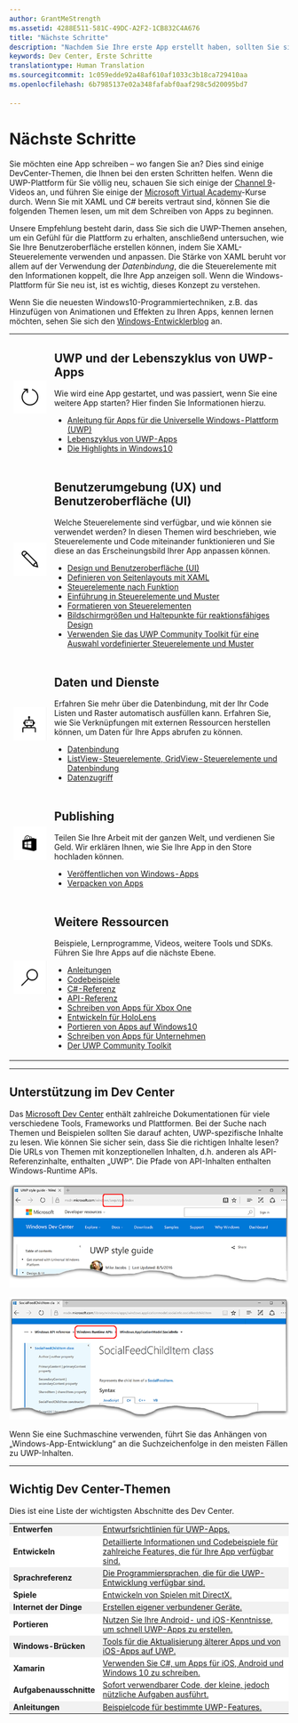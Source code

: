```yaml
---
author: GrantMeStrength
ms.assetid: 4288E511-581C-49DC-A2F2-1CB832C4A676
title: "Nächste Schritte"
description: "Nachdem Sie Ihre erste App erstellt haben, sollten Sie sich mit dem Rest des Dev Center vertraut machen. Hier finden Sie eine Einführung in die verschiedenen Bereiche."
keywords: Dev Center, Erste Schritte
translationtype: Human Translation
ms.sourcegitcommit: 1c059edde92a48af610af1033c3b18ca729410aa
ms.openlocfilehash: 6b7985137e02a348fafabf0aaf298c5d20095bd7

---
```


<link rel="stylesheet" href="https://az835927.vo.msecnd.net/sites/uwp/Resources/css/custom.css">

# Nächste Schritte

Sie möchten eine App schreiben – wo fangen Sie an? Dies sind einige DevCenter-Themen, die Ihnen bei den ersten Schritten helfen. Wenn die UWP-Plattform für Sie völlig neu, schauen Sie sich einige der <a href="https://channel9.msdn.com/">Channel 9</a>-Videos an, und führen Sie einige der <a href="https://www.microsoftvirtualacademy.com">Microsoft Virtual Academy</a>-Kurse durch. Wenn Sie mit XAML und C# bereits vertraut sind, können Sie die folgenden Themen lesen, um mit dem Schreiben von Apps zu beginnen.

Unsere Empfehlung besteht darin, dass Sie sich die UWP-Themen ansehen, um ein Gefühl für die Plattform zu erhalten, anschließend untersuchen, wie Sie Ihre Benutzeroberfläche erstellen können, indem Sie XAML-Steuerelemente verwenden und anpassen. Die Stärke von XAML beruht vor allem auf der Verwendung der *Datenbindung*, die die Steuerelemente mit den Informationen koppelt, die Ihre App anzeigen soll. Wenn die Windows-Plattform für Sie neu ist, ist es wichtig, dieses Konzept zu verstehen.

Wenn Sie die neuesten Windows10-Programmiertechniken, z.B. das Hinzufügen von Animationen und Effekten zu Ihren Apps, kennen lernen möchten, sehen Sie sich den [Windows-Entwicklerblog](https://blogs.windows.com/buildingapps) an.

<table class="wdg-noborder">
<tr>
 <td width=60><img src="images/icon3.png" width=64></td>
    <td><h2>UWP und der Lebenszyklus von UWP-Apps</h2><p>Wie wird eine App gestartet, und was passiert, wenn Sie eine weitere App starten? Hier finden Sie Informationen hierzu.</p> <ul>
    <li><a href="https://msdn.microsoft.com/windows/uwp/get-started/universal-application-platform-guide">Anleitung für Apps für die Universelle Windows-Plattform (UWP)</a></li>
    <li><a href="https://msdn.microsoft.com/windows/uwp/launch-resume/app-lifecycle">Lebenszyklus von UWP-Apps</a></li>
    <li><a href="https://developer.microsoft.com/windows/windows-10-for-developers">Die Highlights in Windows10</a></ul></td>  
</tr>
 
 
<tr>
 <td width=60><img src="images/icon7.png" width=64></td>
    <td><h2>Benutzerumgebung (UX) und Benutzeroberfläche (UI)</h2><p>Welche Steuerelemente sind verfügbar, und wie können sie verwendet werden? In diesen Themen wird beschrieben, wie Steuerelemente und Code miteinander funktionieren und Sie diese an das Erscheinungsbild Ihrer App anpassen können.</p> <ul>
    <li><a href="https://developer.microsoft.com/windows/design">Design und Benutzeroberfläche (UI)</a></li>
    <li><a href="https://msdn.microsoft.com/windows/uwp/layout/layouts-with-xaml">Definieren von Seitenlayouts mit XAML</a></li>
    <li><a href="https://msdn.microsoft.com/windows/uwp/controls-and-patterns/controls-by-function">Steuerelemente nach Funktion</a></li>
      <li><a href="https://msdn.microsoft.com/windows/uwp/controls-and-patterns/controls-and-events-intro">Einführung in Steuerelemente und Muster</a></li>
     <li><a href="https://msdn.microsoft.com/windows/uwp/controls-and-patterns/styling-controls">Formatieren von Steuerelementen</a></li>
      <li><a href="https://msdn.microsoft.com/windows/uwp/layout/screen-sizes-and-breakpoints-for-responsive-design">Bildschirmgrößen und Haltepunkte für reaktionsfähiges Design</a></li>
      <li><a href="https://developer.microsoft.com/windows/projects/campaigns/welcome-toolbox">Verwenden Sie das UWP Community Toolkit für eine Auswahl vordefinierter Steuerelemente und Muster</a></li>
    </ul></td>  
</tr>
 
 
<tr>
 <td width=60><img src="images/icon6.png" width=64></td>
    <td><h2>Daten und Dienste</h2><p>Erfahren Sie mehr über die Datenbindung, mit der Ihr Code Listen und Raster automatisch ausfüllen kann. Erfahren Sie, wie Sie Verknüpfungen mit externen Ressourcen herstellen können, um Daten für Ihre Apps abrufen zu können.</p> <ul>
    <li><a href="https://msdn.microsoft.com/windows/uwp/data-binding/index">Datenbindung</a></li>
    <li><a href="https://msdn.microsoft.com/windows/uwp/controls-and-patterns/listview-and-gridview">ListView-Steuerelemente, GridView-Steuerelemente und Datenbindung</a></li>
     <li><a href="https://msdn.microsoft.com/windows/uwp/data-access/index">Datenzugriff</a></li>
    </ul></td>  
</tr>
 

<tr>
 <td width=60><img src="images/icon4.png" width=64></td>
    <td><h2>Publishing</h2><p>Teilen Sie Ihre Arbeit mit der ganzen Welt, und verdienen Sie Geld. Wir erklären Ihnen, wie Sie Ihre App in den Store hochladen können.</p> <ul>
    <li><a href="https://msdn.microsoft.com/windows/uwp/publish/index">Veröffentlichen von Windows-Apps</a></li>
    <li><a href="https://msdn.microsoft.com/windows/uwp/packaging/index">Verpacken von Apps</a></li>
    </ul></td>  
</tr>
 
<tr>
 <td width=60><img src="images/icon2.png" width=64></td>
    <td><h2>Weitere Ressourcen</h2><p>Beispiele, Lernprogramme, Videos, weitere Tools und SDKs. Führen Sie Ihre Apps auf die nächste Ebene.</p>
    <ul>
    <li><a href="https://developer.microsoft.com/windows/develop">Anleitungen</a></li>
    <li><a href="https://developer.microsoft.com/windows/samples">Codebeispiele</a></li>
    <li><a href="https://msdn.microsoft.com/library/618ayhy6(VS.110).aspx">C#-Referenz</a></li>
    <li><a href="https://msdn.microsoft.com/library/windows/apps/bg124285.aspx">API-Referenz</a></li>
     <li><a href="https://msdn.microsoft.com/windows/uwp/xbox-apps/index">Schreiben von Apps für Xbox One</a></li>
     <li><a href="https://www.microsoft.com/microsoft-hololens/developers">Entwickeln für HoloLens</a></li>
     <li><a href="https://msdn.microsoft.com/windows/uwp/porting/index">Portieren von Apps auf Windows10</a></li>
      <li><a href="https://msdn.microsoft.com/windows/uwp/enterprise/index">Schreiben von Apps für Unternehmen</a></li>
      <li><a href="https://blogs.windows.com/buildingapps/2016/08/17/introducing-the-uwp-community-toolkit/#D1IfVxCZMQGZqlc7.97">Der UWP Community Toolkit</a></li>
    </ul>
    </td>  
</tr>
 


</table>

<hr>

## Unterstützung im Dev Center

Das [Microsoft Dev Center](http://devcenter.microsoft.com) enthält zahlreiche Dokumentationen für viele verschiedene Tools, Frameworks und Plattformen. Bei der Suche nach Themen und Beispielen sollten Sie darauf achten, UWP-spezifische Inhalte zu lesen. Wie können Sie sicher sein, dass Sie die richtigen Inhalte lesen?
Die URLs von Themen mit konzeptionellen Inhalten, d.h. anderen als API-Referenzinhalte, enthalten „UWP“. Die Pfade von API-Inhalten enthalten Windows-Runtime APIs. 

![Ein Beispiel für ein UWP-Konzeptthema](images/devcenter-topic2.png)

![Ein Beispiel für ein UWP-Referenzthema](images/devcenter-topic1.png)

Wenn Sie eine Suchmaschine verwenden, führt Sie das Anhängen von „Windows-App-Entwicklung“ an die Suchzeichenfolge in den meisten Fällen zu UWP-Inhalten.


<hr>


## Wichtig Dev Center-Themen

Dies ist eine Liste der wichtigsten Abschnitte des Dev Center. 


<table style="width:100%">
<colgroup>
<col width="20%" />
<col width="80%" />
</colgroup>


<tbody>

<tr class="even" style="background-color: #f2f2f2">
<td align="left"><strong>Entwerfen</strong></td>
<td align="left"><a href="http://go.microsoft.com/fwlink/p/?LinkId=533896">Entwurfsrichtlinien für UWP-Apps.</a></td>
</tr>


<tr class="odd" style="background-color: #ffffff">
<td align="left"><strong>Entwickeln</strong></td>
<td align="left"><a href="http://go.microsoft.com/fwlink/p/?LinkId=529575">Detaillierte Informationen und Codebeispiele für zahlreiche Features, die für Ihre App verfügbar sind.</a></td>
</tr>
<tr class="even" style="background-color: #f2f2f2">
<td align="left"><strong>Sprachreferenz</strong></td>
<td align="left"><a href="https://msdn.microsoft.com/library/windows/apps/bg124285.aspx">Die Programmiersprachen, die für die UWP-Entwicklung verfügbar sind.</a></td>
</tr>
<tr class="odd" style="background-color: #ffffff">
<td align="left"><strong>Spiele</strong></td>
<td align="left"><a href="http://go.microsoft.com/fwlink/p/?LinkId=534184">Entwickeln von Spielen mit DirectX.</a></td>
</tr>
<tr class="even" style="background-color: #f2f2f2">
<td align="left"><strong>Internet der Dinge</strong></td>
<td align="left"><a href="http://go.microsoft.com/fwlink/p/?LinkId=534186">Erstellen eigener verbundener Geräte.</a></td>
</tr>
<tr class="odd" style="background-color: #ffffff">
<td align="left"><strong>Portieren</strong></td>
<td align="left"><a href="https://msdn.microsoft.com/library/windows/apps/Mt238321">Nutzen Sie Ihre Android- und iOS-Kenntnisse, um schnell UWP-Apps zu erstellen.</a></td>
</tr>
<tr class="odd" style="background-color: #f2f2f2">
<td align="left"><strong>Windows-Brücken</strong></td>
<td align="left"><a href="https://developer.microsoft.com/windows/bridges">Tools für die Aktualisierung älterer Apps und von iOS-Apps auf UWP.</a></td>
</tr>
<tr class="odd" style="background-color: #ffffff">
<td align="left"><strong>Xamarin</strong></td>
<td align="left"><a href="https://www.xamarin.com">Verwenden Sie C#, um Apps für iOS, Android und Windows 10 zu schreiben.</a></td>
</tr>
<tr class="odd" style="background-color: #ffffff">
<td align="left"><strong>Aufgabenausschnitte</strong></td>
<td align="left"><a href="https://github.com/Microsoft/Windows-task-snippets">Sofort verwendbarer Code, der kleine, jedoch nützliche Aufgaben ausführt.</a></td>
</tr>
<tr class="odd" style="background-color: #f2f2f2">
<td align="left"><strong>Anleitungen</strong></td>
<td align="left"><a href="https://developer.microsoft.com/windows/develop">Beispielcode für bestimmte UWP-Features.</a></td>
</tr>
</table>





<!--HONumber=Nov16_HO1-->


